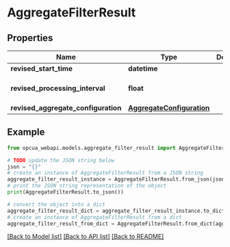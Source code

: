 # AggregateFilterResult


## Properties

Name | Type | Description | Notes
------------ | ------------- | ------------- | -------------
**revised_start_time** | **datetime** |  | [optional] 
**revised_processing_interval** | **float** |  | [optional] [default to 0]
**revised_aggregate_configuration** | [**AggregateConfiguration**](AggregateConfiguration.md) |  | [optional] 

## Example

```python
from opcua_webapi.models.aggregate_filter_result import AggregateFilterResult

# TODO update the JSON string below
json = "{}"
# create an instance of AggregateFilterResult from a JSON string
aggregate_filter_result_instance = AggregateFilterResult.from_json(json)
# print the JSON string representation of the object
print(AggregateFilterResult.to_json())

# convert the object into a dict
aggregate_filter_result_dict = aggregate_filter_result_instance.to_dict()
# create an instance of AggregateFilterResult from a dict
aggregate_filter_result_from_dict = AggregateFilterResult.from_dict(aggregate_filter_result_dict)
```
[[Back to Model list]](../README.md#documentation-for-models) [[Back to API list]](../README.md#documentation-for-api-endpoints) [[Back to README]](../README.md)



